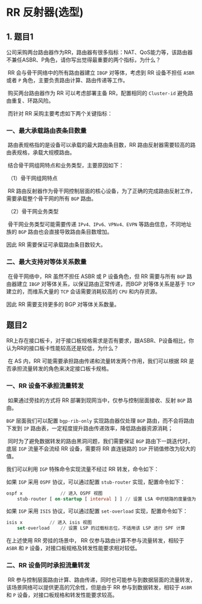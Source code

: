 # RR 反射器(选型)

## 1. 题目1

​	公司采购两台路由器作为RR，路由器有很多指标：NAT、QoS能力等，该路由器不兼任ASBR、P角色，请你写出觉得最重要的两个指标，为什么？

​	RR 会与骨干网络中的所有路由器建立 `IBGP` 对等体，考虑到 RR 设备不担任 `ASBR` 或者 `P` 角色，主要负责路由计算、路由传递等工作。

​	购买两台路由器作为 RR 可以考虑部署主备 RR，配置相同的 `Cluster-id` 避免路由重复、环路风险。

​	而针对 RR 采购主要考虑如下两个关键指标：

### 一、最大承载路由表条目数量

​	路由表规格指的是设备可以承载的最大路由条目数，RR 路由反射器需要较高的路由表规格，承载大规模路由。

​	结合骨干网组网特点和业务类型，主要原因如下：

​	（1）骨干网组网特点

​				RR 路由反射器作为骨干网控制层面的核心设备，为了正确的完成路由反射工作，需要承载整个骨干网的所有 `BGP` 路由。

​	（2）骨干网业务类型

​				骨干网业务类型可能需要传递 `IPv4、IPv6、VPNv4、EVPN` 等路由信息，不同地址族的 `BGP` 路由也会直接导致路由条目数增加。

因此 RR 需要保证可承载路由条目数较大。

### 二、最大支持对等体关系数量

​			在骨干网络中，RR 虽然不担任 ASBR 或 P 设备角色，但 RR 需要与所有 `BGP` 路由器建立 `IBGP` 对等体关系，以保证路由正常传递，而BGP 对等体关系是基于 `TCP` 建立的，而维系大量的 `TCP` 会话需要消耗较高的 `CPU` 和内存资源。

因此 RR 需要支持更多的 BGP 对等体关系数量。

## 题目2

​	RR上存在接口板卡，对于接口板规格需求是否有要求，跟ASBR、P设备相比，你认为RR的接口板卡性能较高还是较低，为什么？

​	在 AS 内，RR 可能需要承担路由传递和流量转发两个作用，我们可以根据 RR 是否承担流量转发的角色来决定接口板卡规格。

### 一、RR 设备不承担流量转发

​	如果通过旁挂的方式将 RR 部署到现网当中，仅参与控制层面接收、反射 `BGP` 路由。

`BGP` 层面我们可以配置 `bgp-rib-only` 实现路由器仅处理 `BGP` 路由，而不会将路由下发到 `IP` 路由表，一定程度提升路由传递效率，降低路由器资源消耗；

​	同时为了避免数据转发的路由黑洞问题，我们需要保证 `BGP` 路由下一跳迭代时，底层 `IGP` 流量不会流经 RR 设备，需要将 RR 直连链路的 `IGP` 开销值修改为较大的值。

我们可以利用 `IGP` 特殊命令实现流量不经过 RR 转发，命令如下：

如果 `IGP` 采用 `OSPF` 协议，可以通过配置 `stub-router` 实现，配置命令如下：

```sql
ospf x				// 进入 OSPF 视图
    stub-router [ on-startup [ interval ] ]	// 设置 LSA 中的链路的度量值为（65535）
```

如果 `IGP` 采用 `ISIS` 协议，可以通过配置 `set-overload` 实现，配置命令如下：

```sql
isis x			// 进入 isis 视图
    set-overload	// 设置 LSP 的过载标志位，不适用该 LSP 进行 SPF 计算
```

在上述使用 RR 旁挂的场景中， RR 仅参与路由计算不参与流量转发，相较于 `ASBR` 和 `P` 设备，对接口板规格及转发性能要求相对较低。

### 二、RR 设备同时承担流量转发

​	RR 参与控制层面路由计算、路由传递，同时也可能参与到数据层面的流量转发，该场景网络可以提供更高的冗余性，但是由于 RR 参与到数据转发，相较于 `ASBR` 和 `P` 设备，对接口板规格和转发性能要求较高。
